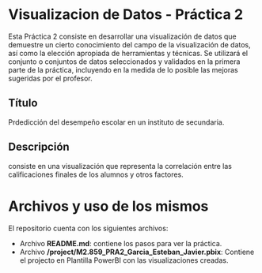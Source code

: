 # Visualizacion de Datos - Práctica 2
Esta Práctica 2 consiste en desarrollar una visualización de datos que demuestre un cierto conocimiento del campo de la visualización de datos, así como la elección apropiada de herramientas y técnicas. Se utilizará el conjunto o conjuntos de datos seleccionados y validados en la primera parte de la práctica, incluyendo en la medida de lo posible las mejoras sugeridas por el profesor.

## Título
Prdedicción del desempeño escolar en un instituto de secundaria.

## Descripción
consiste en una visualización que representa la correlación entre las calificaciones finales de los alumnos y otros factores.

# Archivos y uso de los mismos
El repositorio cuenta con los siguientes archivos:

+ Archivo **README.md**: contiene los pasos para ver la práctica.
+ Archivo **/project/M2.859_PRA2_Garcia_Esteban_Javier.pbix**: Contiene el projecto en Plantilla PowerBI con las visualizaciones creadas.
